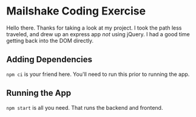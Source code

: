 # Mailshake Coding Exercise
Hello there.  Thanks for taking a look at my project.  I took the path less traveled, and drew up an express app *not* using jQuery.  I had a good time getting back into the DOM directly.

## Adding Dependencies
`npm ci` is your friend here.  You'll need to run this prior to running the app.

## Running the App
`npm start` is all you need.  That runs the backend and frontend.